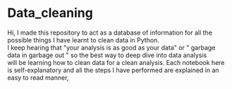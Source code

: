 # Data_cleaning
Hi, I made this repository to act as a database of information for all the possible things I have learnt to clean data in Python.<br>
I keep hearing that "your analysis is as good as your data" or " garbage data in garbage out " so the best way to deep dive into data analysis <br> will be 
learning how to clean data for a clean analysis. Each notebook here is self-explanatory and all the steps I have performed are explained in an easy to read manner,
